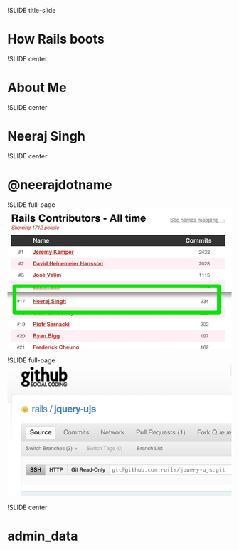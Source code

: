 !SLIDE title-slide
# How Rails boots #

!SLIDE center
# About Me #

!SLIDE center
# Neeraj Singh #

!SLIDE center
# @neerajdotname #

!SLIDE full-page
![rails_contribution](Rails_Contributors_-_All_time.jpg)

!SLIDE full-page
![jquery-ujs](jquery-ujs.jpg)

!SLIDE center
# admin_data #
